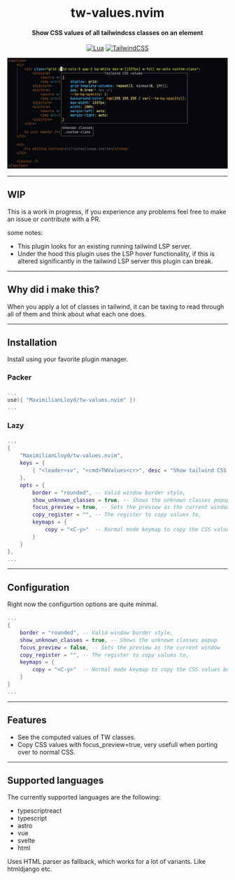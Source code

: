 <div align="center">

# tw-values.nvim
#### Show CSS values of all tailwindcss classes on an element

[![Lua](https://img.shields.io/badge/Lua-blue.svg?style=for-the-badge&logo=lua)](http://www.lua.org)
[![TailwindCSS](https://img.shields.io/badge/tailwindcss-%2338B2AC.svg?style=for-the-badge&logo=tailwind-css&logoColor=white)](https://tailwindcss.com)

</div>

![Preview of tw-values.nvim in neovim](/preview.jpg)

---

## WIP

This is a work in progress, if you experience any problems feel free to make an issue or contribute with a PR.

some notes:
- This plugin looks for an existing running tailwind LSP server.
- Under the hood this plugin uses the LSP hover functionality, if this is altered significantly in the tailwind LSP server this plugin can break.

---

## Why did i make this?

When you apply a lot of classes in tailwind, it can be taxing to read through all of them and think about what each one does.

---

## Installation

Install using your favorite plugin manager.

### Packer

```lua
...
use({ "MaximilianLloyd/tw-values.nvim" })
...
```

### Lazy
```lua
...
{
    "MaximilianLloyd/tw-values.nvim",
    keys = {
        { "<leader>sv", "<cmd>TWValues<cr>", desc = "Show tailwind CSS values" },
    },
    opts = {
        border = "rounded", -- Valid window border style,
        show_unknown_classes = true, -- Shows the unknown classes popup
        focus_preview = true, -- Sets the preview as the current window
        copy_register = "", -- The register to copy values to,
        keymaps = {
            copy = "<C-y>"  -- Normal mode keymap to copy the CSS values between {}
        }
    }
},
...
```

---

## Configuration

Right now the configurtion options are quite minmal.

```lua
...
{
    border = "rounded", -- Valid window border style,
    show_unknown_classes = true, -- Shows the unknown classes popup
    focus_preview = false, -- Sets the preview as the current window
    copy_register = "", -- The register to copy values to,
    keymaps = {
        copy = "<C-y>"  -- Normal mode keymap to copy the CSS values between {}
    }
}
...
```
---

## Features

- See the computed values of TW classes.
- Copy CSS values with focus_preview=true, very usefull when porting over to normal CSS.

---

## Supported languages
The currently supported languages are the following:
- typescriptreact
- typescript
- astro
- vue
- svelte
- html

Uses HTML parser as fallback, which works for a lot of variants. Like htmldjango etc.
